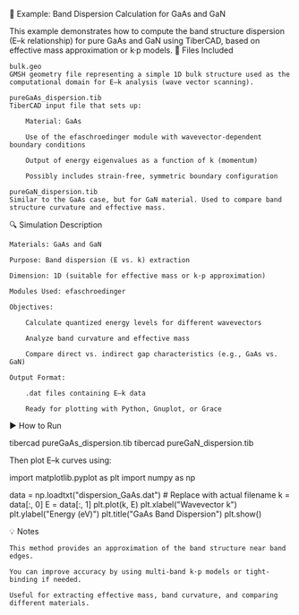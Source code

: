 📄 Example: Band Dispersion Calculation for GaAs and GaN

This example demonstrates how to compute the band structure dispersion (E–k relationship) for pure GaAs and GaN using TiberCAD, based on effective mass approximation or k·p models.
🧪 Files Included

    bulk.geo
    GMSH geometry file representing a simple 1D bulk structure used as the computational domain for E–k analysis (wave vector scanning).

    pureGaAs_dispersion.tib
    TiberCAD input file that sets up:

        Material: GaAs

        Use of the efaschroedinger module with wavevector-dependent boundary conditions

        Output of energy eigenvalues as a function of k (momentum)

        Possibly includes strain-free, symmetric boundary configuration

    pureGaN_dispersion.tib
    Similar to the GaAs case, but for GaN material. Used to compare band structure curvature and effective mass.

🔍 Simulation Description

    Materials: GaAs and GaN

    Purpose: Band dispersion (E vs. k) extraction

    Dimension: 1D (suitable for effective mass or k·p approximation)

    Modules Used: efaschroedinger

    Objectives:

        Calculate quantized energy levels for different wavevectors

        Analyze band curvature and effective mass

        Compare direct vs. indirect gap characteristics (e.g., GaAs vs. GaN)

    Output Format:

        .dat files containing E–k data

        Ready for plotting with Python, Gnuplot, or Grace

▶️ How to Run

tibercad pureGaAs_dispersion.tib
tibercad pureGaN_dispersion.tib

Then plot E–k curves using:

import matplotlib.pyplot as plt
import numpy as np

data = np.loadtxt("dispersion_GaAs.dat")  # Replace with actual filename
k = data[:, 0]
E = data[:, 1]
plt.plot(k, E)
plt.xlabel("Wavevector k")
plt.ylabel("Energy (eV)")
plt.title("GaAs Band Dispersion")
plt.show()

💡 Notes

    This method provides an approximation of the band structure near band edges.

    You can improve accuracy by using multi-band k·p models or tight-binding if needed.

    Useful for extracting effective mass, band curvature, and comparing different materials.
